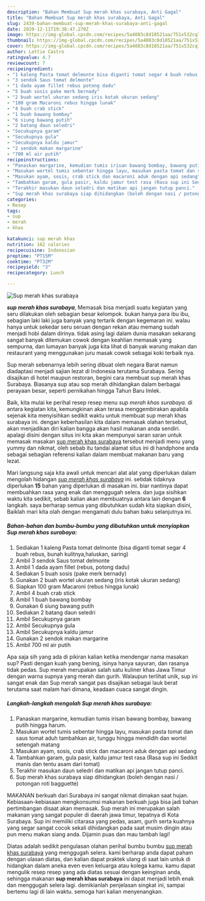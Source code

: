 ```yaml
---
description: "Bahan Membuat Sup merah khas surabaya, Anti Gagal"
title: "Bahan Membuat Sup merah khas surabaya, Anti Gagal"
slug: 2439-bahan-membuat-sup-merah-khas-surabaya-anti-gagal
date: 2020-12-11T19:38:47.270Z
image: https://img-global.cpcdn.com/recipes/5a4083c8d18521aa/751x532cq70/sup-merah-khas-surabaya-foto-resep-utama.jpg
thumbnail: https://img-global.cpcdn.com/recipes/5a4083c8d18521aa/751x532cq70/sup-merah-khas-surabaya-foto-resep-utama.jpg
cover: https://img-global.cpcdn.com/recipes/5a4083c8d18521aa/751x532cq70/sup-merah-khas-surabaya-foto-resep-utama.jpg
author: Lettie Castro
ratingvalue: 4.7
reviewcount: 7
recipeingredient:
- "1 kaleng Pasta tomat delmonte bisa diganti tomat segar 4 buah rebus bunah kulitnyahaluskan saring"
- "3 sendok Saus tomat delmonte"
- "1 dada ayam fillet rebus potong dadu"
- "5 buah sosis pake merk bernady"
- "2 buah wortel ukuran sedang iris kotak ukuran sedang"
- "100 gram Macaroni rebus hingga lunak"
- "4 buah crab stick"
- "1 buah bawang bombay"
- "6 siung bawang putih"
- "2 batang daun seledri"
- "Secukupnya garam"
- "Secukupnya gula"
- "Secukupnya kaldu jamur"
- "2 sendok makan margarine"
- "700 ml air putih"
recipeinstructions:
- "Panaskan margarine, kemudian tumis irisan bawang bombay, bawang putih hingga harum."
- "Masukan wortel tumis sebentar hingga layu, masukan pasta tomat dan saus tomat aduh tambahkan air, tunggu hingga mendidih dan wortel setengah matang"
- "Masukan ayam, sosis, crab stick dan macaroni aduk dengan api sedang"
- "Tambahkan garam, gula pasir, kaldu jamur test rasa (Rasa sup ini Sedikit manis dan tentu asam dari tomat)"
- "Terakhir masukan daun seledri dan matikan api jangan tutup panci."
- "Sup merah khas surabaya siap dihidangkan (boleh dengan nasi / potongan roti bagguette)"
categories:
- Resep
tags:
- sup
- merah
- khas

katakunci: sup merah khas 
nutrition: 162 calories
recipecuisine: Indonesian
preptime: "PT15M"
cooktime: "PT32M"
recipeyield: "3"
recipecategory: Lunch

---
```



![Sup merah khas surabaya](https://img-global.cpcdn.com/recipes/5a4083c8d18521aa/751x532cq70/sup-merah-khas-surabaya-foto-resep-utama.jpg)

<b><i>sup merah khas surabaya</i></b>, Memasak bisa menjadi suatu kegiatan yang seru dilakukan oleh sebagian besar kelompok. bukan hanya para ibu ibu, sebagian laki laki juga banyak yang tertarik dengan kegemaran ini. walau hanya untuk sekedar seru seruan dengan rekan atau memang sudah menjadi hobi dalam dirinya. tidak asing lagi dalam dunia masakan sekarang sangat banyak ditemukan cowok dengan keahlian memasak yang sempurna, dan lumayan banyak juga kita lihat di banyak warung makan dan restaurant yang menggunakan juru masak cowok sebagai koki terbaik nya.

Sup merah sebenarnya lebih sering dibuat oleh negara Barat namun diadaptasi menjadi sajian lezat di Indonesia terutama Surabaya. Sering disajikan di hotel maupun restoran, begini cara membuat sup merah khas Surabaya. Biasanya sup atau sop merah dihidangkan dalam berbagai perayaan besar, seperti pernikahan hingga Tahun Baru Imlek.

Baik, kita mulai ke perihal resep resep menu <i>sup merah khas surabaya</i>. di antara kegiatan kita, kemungkinan akan terasa menggembirakan apabila sejenak kita menyisihkan sedikit waktu untuk membuat sup merah khas surabaya ini. dengan keberhasilan kita dalam memasak olahan tersebut, akan menjadikan diri kalian bangga akan hasil makanan anda sendiri. apalagi disini dengan situs ini kita akan mempunyai saran saran untuk memasak masakan <u>sup merah khas surabaya</u> tersebut menjadi menu yang yummy dan nikmat, oleh sebab itu tandai alamat situs ini di handphone anda sebagai sebagian referensi kalian dalam membuat makanan baru yang lezat.


Mari langsung saja kita awali untuk mencari alat alat yang diperlukan dalam mengolah hidangan <u><i>sup merah khas surabaya</i></u> ini. setidak tidaknya diperlukan <b>15</b> bahan yang diperlukan di masakan ini. biar nantinya dapat membuahkan rasa yang enak dan menggugah selera. dan juga sisihkan waktu kita sedikit, sebab kalian akan membuatnya antara lain dengan <b>6</b> langkah. saya berharap semua yang dibutuhkan sudah kita siapkan disini, Baiklah mari kita olah dengan mengamati dulu bahan baku selanjutnya ini.

<!--inarticleads1-->

##### Bahan-bahan dan bumbu-bumbu yang dibutuhkan untuk menyiapkan Sup merah khas surabaya:

1. Sediakan 1 kaleng Pasta tomat delmonte (bisa diganti tomat segar 4 buah rebus, bunah kulitnya,haluskan, saring)
1. Ambil 3 sendok Saus tomat delmonte
1. Ambil 1 dada ayam fillet (rebus, potong dadu)
1. Sediakan 5 buah sosis (pake merk bernady)
1. Gunakan 2 buah wortel ukuran sedang (iris kotak ukuran sedang)
1. Siapkan 100 gram Macaroni (rebus hingga lunak)
1. Ambil 4 buah crab stick
1. Ambil 1 buah bawang bombay
1. Gunakan 6 siung bawang putih
1. Sediakan 2 batang daun seledri
1. Ambil Secukupnya garam
1. Ambil Secukupnya gula
1. Ambil Secukupnya kaldu jamur
1. Gunakan 2 sendok makan margarine
1. Ambil 700 ml air putih


Apa saja sih yang ada di pikiran kalian ketika mendengar nama masakan sup? Pasti dengan kuah yang bening, isinya hanya sayuran, dan rasanya tidak pedas. Sup merah merupakan salah satu kuliner khas Jawa Timur dengan warna supnya yang merah dan gurih. Walaupun terlihat unik, sup ini sangat enak dan Sup merah sangat pas disajikan sebagai lauk berat terutama saat malam hari dimana, keadaan cuaca sangat dingin. 

<!--inarticleads2-->

##### Langkah-langkah mengolah Sup merah khas surabaya:

1. Panaskan margarine, kemudian tumis irisan bawang bombay, bawang putih hingga harum.
1. Masukan wortel tumis sebentar hingga layu, masukan pasta tomat dan saus tomat aduh tambahkan air, tunggu hingga mendidih dan wortel setengah matang
1. Masukan ayam, sosis, crab stick dan macaroni aduk dengan api sedang
1. Tambahkan garam, gula pasir, kaldu jamur test rasa (Rasa sup ini Sedikit manis dan tentu asam dari tomat)
1. Terakhir masukan daun seledri dan matikan api jangan tutup panci.
1. Sup merah khas surabaya siap dihidangkan (boleh dengan nasi / potongan roti bagguette)


MAKANAN berkuah dari Surabaya ini sangat nikmat dimakan saat hujan. Kebiasaan-kebiasaan mengkonsumsi makanan berkuah juga bisa jadi bahan pertimbangan disaat akan memasak. Sup merah ini merupakan salah makanan yang sangat populer di daerah jawa timur, tepatnya di Kota Surabaya. Sup ini memiliki citarasa yang pedas, asam, gurih serta kuahnya yang segar sangat cocok sekali dihidangkan pada saat musim dingin atau pun menu makan siang anda. Dijamin puas dan mau tambah lagi! 

Diatas adalah sedikit pengulasan olahan perihal bumbu bumbu <u>sup merah khas surabaya</u> yang menggugah selera. kami berharap anda dapat paham dengan ulasan diatas, dan kalian dapat praktek ulang di saat lain untuk di hidangkan dalam aneka even even keluarga atau kolega kamu. kamu dapat mengulik resep resep yang ada diatas sesuai dengan keinginan anda, sehingga makanan <b>sup merah khas surabaya</b> ini dapat menjadi lebih enak dan menggugah selera lagi. demikianlah penjelasan singkat ini, sampai bertemu lagi di lain waktu. semoga hari kalian menyenangkan.
